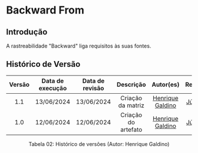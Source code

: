 # Backward From

## Introdução

A rastreabilidade "Backward" liga requisitos às suas fontes. 

## Histórico de Versão

| Versão | Data de execução | Data de revisão |  Descrição                          | Autor(es)                                           | Revisor(es)                                           |
| :----: | :--------------: | :-------------: | :---------------------------------: | :-------------------------------------------------: | :---------------------------------------------------: |
| 1.1    | 13/06/2024       | 13/06/2024      | Criação da matriz   | [Henrique Galdino](https://github.com/hgaldino05)   | [Júlio César](https://github.com/Julio1099)         |
| 1.0    | 12/06/2024       | 12/06/2024      | Criação do artefato | [Henrique Galdino](https://github.com/hgaldino05)   | [Júlio César](https://github.com/Julio1099)         |

<div align="center">
<figcaption align="center">Tabela 02: Histórico de versões (Autor: Henrique Galdino)</figcaption>
</div>
<br/>
